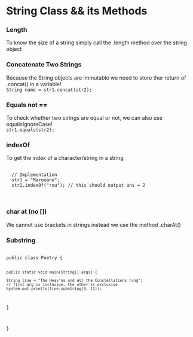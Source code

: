 <h1>String Class && its Methods</h1>

<h3>Length</h3>
<p>To know the size of a string simply call the .length method over the string object</p>

<h3>Concatenate Two Strings</h3>
<p>Because the String objects are immutable we need to store ther return of .concat() in a variable!<br><code>String name = str1.concat(str2);</code></p>

<h3>Equals not ==</h3>
<p>To check whether two strings are equal or not, we can also use equalsIgnoreCase!<br><code>str1.equals(str2);</code></p>

<h3>indexOf</h3>
<p>To get the index of a character/string in a string
  <pre lang="java">
  <code>
  // Implementation
  str1 = "Marouane";
  str1.indexOf("rou"); // this should output ans = 2
  </code>
  </pre>
</p>

<h3>char at (no [])</h3>
<p>We cannot use brackets in strings instead we use the method .charAt()</p>

<h3>Substring</h3>
<pre lang="java">
<code>
public class Poetry {
  
	public static void main(String[] args) {
      
    String line = "The Heav'ns and all the Constellations rung";     
    // first arg is inclusive, the other is exclusive
    System.out.println(line.substring(4, 11));
    
  }
  
}
</code>
</pre>
